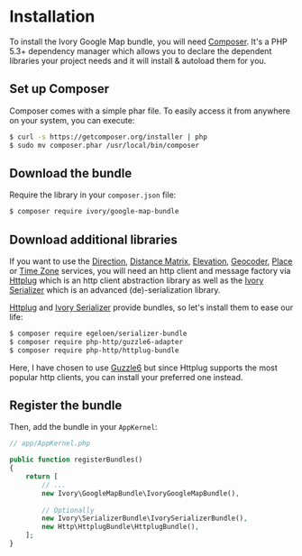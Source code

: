 # Installation

To install the Ivory Google Map bundle, you will need [Composer](https://getcomposer.org).  It's a PHP 5.3+ dependency 
manager which allows you to declare the dependent libraries your project needs and it will install & autoload them for 
you.

## Set up Composer

Composer comes with a simple phar file. To easily access it from anywhere on your system, you can execute:

``` bash
$ curl -s https://getcomposer.org/installer | php
$ sudo mv composer.phar /usr/local/bin/composer
```

## Download the bundle

Require the library in your `composer.json` file:

``` bash
$ composer require ivory/google-map-bundle
```

## Download additional libraries

If you want to use the [Direction](/Resources/doc/service/direction.md), 
[Distance Matrix](/Resources/doc/service/distance_matrix.md), [Elevation](/Resources/doc/service/elevation.md), 
[Geocoder](/Resources/doc/service/geocoder.md), [Place](/Resources/doc/service/place/index.md) or 
[Time Zone](/Resources/doc/service/time_zone.md) services, you will need an http client and message factory via 
[Httplug](https://httplug.io/) which is an http client abstraction library as well as the 
[Ivory Serializer](https://github.com/egeloen/ivory-serializer) which is an advanced (de)-serialization library. 

[Httplug](https://httplug.io/) and [Ivory Serializer](https://github.com/egeloen/ivory-serializer) provide bundles, so 
let's install them to ease our life:

``` bash
$ composer require egeloen/serializer-bundle
$ composer require php-http/guzzle6-adapter
$ composer require php-http/httplug-bundle
```

Here, I have chosen to use [Guzzle6](https://docs.guzzlephp.org/en/latest/psr7.html) but since Httplug supports the 
most popular http clients, you can install your preferred one instead.

## Register the bundle

Then, add the bundle in your `AppKernel`:

``` php
// app/AppKernel.php

public function registerBundles()
{
    return [
        // ...
        new Ivory\GoogleMapBundle\IvoryGoogleMapBundle(),
        
        // Optionally
        new Ivory\SerializerBundle\IvorySerializerBundle(),
        new Http\HttplugBundle\HttplugBundle(),
    ];
}
```

